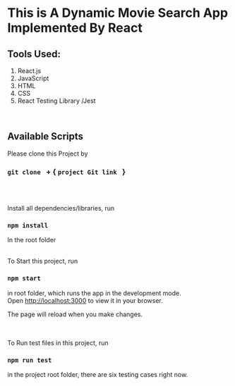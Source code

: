 # This is A Dynamic Movie Search App Implemented By React

## Tools Used:

1. React.js
2. JavaScript
3. HTML
4. CSS
5. React Testing Library /Jest

<br>

## Available Scripts

Please clone this Project by

### `git clone ` + { `project Git link ` }

<br>
<br>

Install all dependencies/libraries, run

### `npm install`

In the root folder
<br>
<br>

To Start this project, run

### `npm start`

in root folder, which runs the app in the development mode.\
Open [http://localhost:3000](http://localhost:3000) to view it in your browser.

The page will reload when you make changes.

<br>
<br>
To Run test files in this project,  run

### `npm run test`

in the project root folder, there are six testing cases right now.
